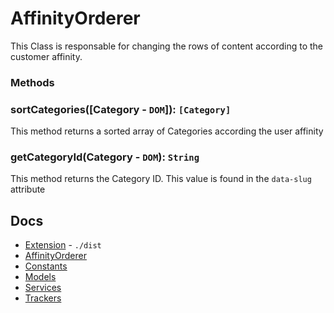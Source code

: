 # AffinityOrderer

This Class is responsable for changing the rows of content according to the customer affinity.

### Methods

### sortCategories([Category - `DOM`]): `[Category]`
This method returns a sorted array of Categories according the user affinity

### getCategoryId(Category - `DOM`): `String`
This method returns the Category ID. This value is found in the `data-slug` attribute

## Docs
* [Extension](https://github.com/rmdias/dy-affinity/tree/master/dist) - `./dist`
* [AffinityOrderer](https://github.com/rmdias/dy-affinity/tree/master/src)
* [Constants](https://github.com/rmdias/dy-affinity/tree/master/src/constants)
* [Models](https://github.com/rmdias/dy-affinity/tree/master/src/models)
* [Services](https://github.com/rmdias/dy-affinity/tree/master/src/services)
* [Trackers](https://github.com/rmdias/dy-affinity/tree/master/src/trackers)